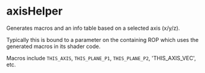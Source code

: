 # axisHelper

Generates macros and an info table based on a selected axis (x/y/z).

Typically this is bound to a parameter on the containing ROP which uses the generated macros
in its shader code.

Macros include `THIS_AXIS`, `THIS_PLANE_P1`, `THIS_PLANE_P2`, 'THIS_AXIS_VEC', etc.
